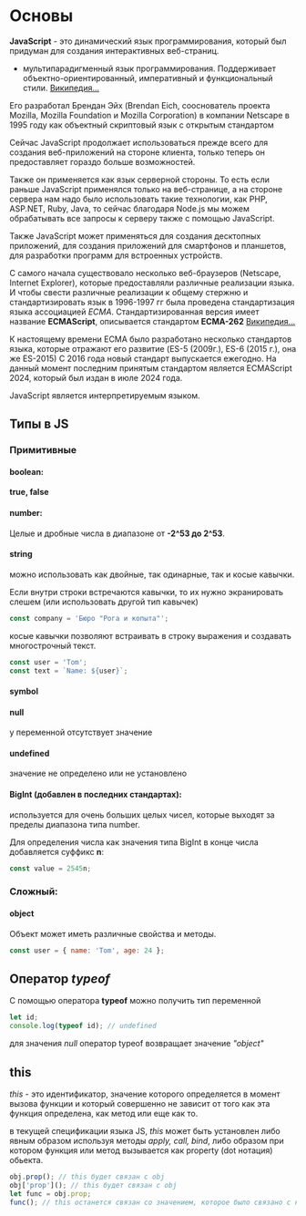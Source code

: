 # Основы

**JavaScript** - это динамический язык программирования, который был придуман для создания интерактивных веб-страниц.

- мультипарадигменный язык программирования. Поддерживает объектно-ориентированный, императивный и функциональный стили. [Википедия...](https://ru.wikipedia.org/wiki/JavaScript)

Его разработал Брендан Эйх (Brendan Eich, сооснователь проекта Mozilla, Mozilla Foundation и Mozilla Corporation) в компании Netscape в 1995 году как объектный скриптовый язык с открытым стандартом

Сейчас JavaScript продолжает использоваться прежде всего для создания веб-приложений на стороне клиента, только теперь он предоставляет гораздо больше возможностей.

Также он применяется как язык серверной стороны. То есть если раньше JavaScript применялся только на веб-странице, а на стороне сервера нам надо было использовать такие технологии, как PHP, ASP.NET, Ruby, Java, то сейчас благодаря Node.js мы можем обрабатывать все запросы к серверу также с помощью JavaScript.

Также JavaScript может применяться для создания десктопных приложений, для создания приложений для смартфонов и планшетов, для разработки программ для встроенных устройств.

С самого начала существовало несколько веб-браузеров (Netscape, Internet Explorer), которые предоставляли различные реализации языка. И чтобы свести различные реализации к общему стержню и стандартизировать язык в 1996-1997 гг была проведена стандартизация языка ассоциацией _ECMA_. Стандартизированная версия имеет название **ECMAScript**, описывается стандартом **ECMA-262** [Википедия...](https://ru.wikipedia.org/wiki/ECMAScript)

К настоящему времени ECMA было разработано несколько стандартов языка, которые отражают его развитие (ES-5 (2009г.), ES-6 (2015 г.), она же ES-2015) С 2016 года новый стандарт выпускается ежегодно. На данный момент последним принятым стандартом является ECMAScript 2024, который был издан в июле 2024 года.

JavaScript является интерпретируемым языком.

## Типы в JS

### Примитивные

#### boolean:

**true, false**

#### number:

Целые и дробные числа в диапазоне от **-2^53 до 2^53**.

#### string

можно использовать как двойные, так одинарные, так и косые кавычки.

Если внутри строки встречаются кавычки, то их нужно экранировать слешем (или использовать другой тип кавычек)

```js
const company = 'Бюро "Рога и копыта"';
```

косые кавычки позволяют встраивать в строку выражения и создавать многострочный текст.

```js
const user = 'Tom';
const text = `Name: ${user}`;
```

#### symbol

#### null

у переменной отсутствует значение

#### undefined

значение не определено или не установлено

#### BigInt (добавлен в последних стандартах):

используется для очень больших целых чисел, которые выходят за пределы диапазона типа number.

Для определения числа как значения типа BigInt в конце числа добавляется суффикс **n**:

```js
const value = 2545n;
```

### Сложный:

#### object

Объект может иметь различные свойства и методы.

```js
const user = { name: 'Tom', age: 24 };
```

## Оператор _typeof_

С помощью оператора **typeof** можно получить тип переменной

```js
let id;
console.log(typeof id); // undefined
```

для значения _null_ оператор typeof возвращает значение _"object"_

## this

_this_ - это идентификатор, значение которого определяется в момент вызова функции и который совершенно не зависит от того как эта функция определена, как метод или еще как то.

в текущей спецификации языка JS, _this_ может быть установлен либо явным образом используя методы _apply, call, bind_, либо образом при котором функция или метод вызывается как property (dot нотация) обьекта.

```js
obj.prop(); // this будет связан с obj
obj['prop'](); // this будет связан с obj
let func = obj.prop;
func(); // this останется связан со значением, которое было связано с ним до вызова функции. Так как вызов был не в дот нотации. Как и любой другой вызов функции или метода.
```
